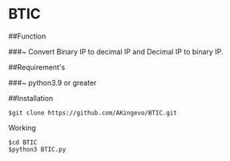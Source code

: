 # BTIC

##Function

###~ Convert Binary IP to decimal IP and Decimal IP to binary IP.


##Requirement's

###~ python3.9 or greater


##Installation

    $git clone https://github.com/AKingevo/BTIC.git

Working

    $cd BTIC  
    $python3 BTIC.py

